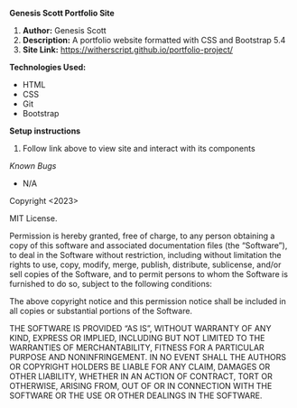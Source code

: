 
**Genesis Scott Portfolio Site**

1. **Author:** Genesis Scott
2. **Description:** A portfolio website formatted with CSS and Bootstrap 5.4
3. **Site Link:** https://witherscript.github.io/portfolio-project/

**Technologies Used:**
- HTML
- CSS
- Git
- Bootstrap

**Setup instructions**
1. Follow link above to view site and interact with its components

_Known Bugs_
- N/A



Copyright <2023> <Genesis Scott>

MIT License.

Permission is hereby granted, free of charge, to any person obtaining a copy of this software and associated documentation files (the “Software”), to deal in the Software without restriction, including without limitation the rights to use, copy, modify, merge, publish, distribute, sublicense, and/or sell copies of the Software, and to permit persons to whom the Software is furnished to do so, subject to the following conditions:

The above copyright notice and this permission notice shall be included in all copies or substantial portions of the Software.

THE SOFTWARE IS PROVIDED “AS IS”, WITHOUT WARRANTY OF ANY KIND, EXPRESS OR IMPLIED, INCLUDING BUT NOT LIMITED TO THE WARRANTIES OF MERCHANTABILITY, FITNESS FOR A PARTICULAR PURPOSE AND NONINFRINGEMENT. IN NO EVENT SHALL THE AUTHORS OR COPYRIGHT HOLDERS BE LIABLE FOR ANY CLAIM, DAMAGES OR OTHER LIABILITY, WHETHER IN AN ACTION OF CONTRACT, TORT OR OTHERWISE, ARISING FROM, OUT OF OR IN CONNECTION WITH THE SOFTWARE OR THE USE OR OTHER DEALINGS IN THE SOFTWARE.

